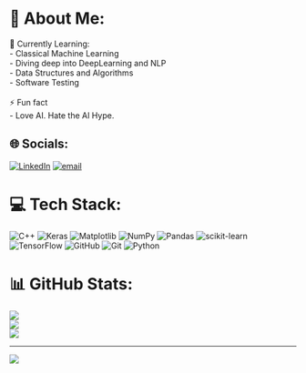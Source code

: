 # 💫 About Me:
🔭 Currently Learning:<br>- Classical Machine Learning<br>- Diving deep into DeepLearning and NLP<br>- Data Structures and Algorithms<br>- Software Testing <br><br>⚡ Fun fact<br>- Love AI. Hate the AI Hype.


## 🌐 Socials:
[![LinkedIn](https://img.shields.io/badge/LinkedIn-%230077B5.svg?logo=linkedin&logoColor=white)](https://linkedin.com/in/www.linkedin.com/in/karim-khaled-7a1254174) [![email](https://img.shields.io/badge/Email-D14836?logo=gmail&logoColor=white)](mailto:karimkhaled2k4@gmail.com) 

# 💻 Tech Stack:
![C++](https://img.shields.io/badge/c++-%2300599C.svg?style=plastic&logo=c%2B%2B&logoColor=white) ![Keras](https://img.shields.io/badge/Keras-%23D00000.svg?style=plastic&logo=Keras&logoColor=white) ![Matplotlib](https://img.shields.io/badge/Matplotlib-%23ffffff.svg?style=plastic&logo=Matplotlib&logoColor=black) ![NumPy](https://img.shields.io/badge/numpy-%23013243.svg?style=plastic&logo=numpy&logoColor=white) ![Pandas](https://img.shields.io/badge/pandas-%23150458.svg?style=plastic&logo=pandas&logoColor=white) ![scikit-learn](https://img.shields.io/badge/scikit--learn-%23F7931E.svg?style=plastic&logo=scikit-learn&logoColor=white) ![TensorFlow](https://img.shields.io/badge/TensorFlow-%23FF6F00.svg?style=plastic&logo=TensorFlow&logoColor=white) ![GitHub](https://img.shields.io/badge/github-%23121011.svg?style=plastic&logo=github&logoColor=white) ![Git](https://img.shields.io/badge/git-%23F05033.svg?style=plastic&logo=git&logoColor=white) ![Python](https://img.shields.io/badge/python-3670A0?style=plastic&logo=python&logoColor=ffdd54)
# 📊 GitHub Stats:
![](https://github-readme-stats.vercel.app/api?username=KarimK-x&theme=dark&hide_border=false&include_all_commits=false&count_private=false)<br/>
![](https://nirzak-streak-stats.vercel.app/?user=KarimK-x&theme=dark&hide_border=false)<br/>
![](https://github-readme-stats.vercel.app/api/top-langs/?username=KarimK-x&theme=dark&hide_border=false&include_all_commits=false&count_private=false&layout=compact)

---
[![](https://visitcount.itsvg.in/api?id=KarimK-x&icon=0&color=0)](https://visitcount.itsvg.in)

<!-- Proudly created with GPRM ( https://gprm.itsvg.in ) -->
